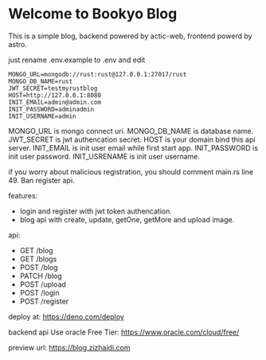 # Welcome to Bookyo Blog

This is a simple blog, backend powered by actic-web, frontend powerd by astro.

just rename .env.example to .env and edit
```
MONGO_URL=mongodb://rust:rust@127.0.0.1:27017/rust
MONGO_DB_NAME=rust
JWT_SECRET=testmyrustblog
HOST=http://127.0.0.1:8080
INIT_EMAIL=admin@admin.com
INIT_PASSWORD=adminadmin
INIT_USERNAME=admin
```
MONGO_URL is mongo connect uri.
MONGO_DB_NAME is database name.
JWT_SECRET is jwt authencation secret.
HOST is your domain bind this api server.
INIT_EMAIL is init user email while first start app.
INIT_PASSWORD is init user password.
INIT_USRENAME is init user username.

if you worry about malicious registration, you should comment main.rs line 49. Ban register api.

features:
- login and register with jwt token authencation.
- blog api with create, update, getOne, getMore and upload image.

api:
- GET /blog
- GET /blogs
- POST /blog
- PATCH /blog
- POST /upload
- POST /login
- POST /register

deploy at: https://deno.com/deploy

backend api Use oracle Free Tier: https://www.oracle.com/cloud/free/

preview url: https://blog.zizhaidi.com